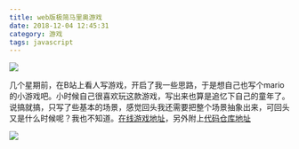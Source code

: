 ```yaml
---
title: web版极简马里奥游戏
date: 2018-12-04 12:45:31
category: 游戏
tags: javascript
---
```

![](https://images.unsplash.com/photo-1533466336236-65dade144046?ixlib=rb-1.2.1&ixid=eyJhcHBfaWQiOjEyMDd9&auto=format&fit=crop&w=1200&q=40)
<!-- more -->
几个星期前，在B站上看人写游戏，开启了我一些思路，于是想自己也写个mario的小游戏吧。小时候自己很喜欢玩这款游戏，写出来也算是追忆下自己的童年了。说搞就搞，只写了些基本的场景，感觉回头我还需要把整个场景抽象出来，可回头又是什么时候呢？我也不知道。[在线游戏地址](http://134.175.96.178/mario/)，另外附上[代码仓库地址](https://github.com/zhayes/Mario)

![](https://images.unsplash.com/photo-1509366812838-b768dc7a8b3d?ixlib=rb-1.2.1&ixid=eyJhcHBfaWQiOjEyMDd9&auto=format&fit=crop&w=1200&q=40)
